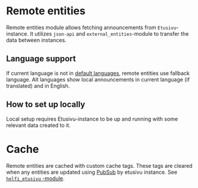 # Remote entities

Remote entities module allows fetching announcements from `Etusivu`-instance.
It utilizes `json-api` and `external_entities`-module to transfer the data between instances.

## Language support

If current language is not in [default languages](https://github.com/City-of-Helsinki/drupal-module-helfi-api-base/blob/main/documentation/default-languages.md), remote entities use fallback language. Alt languages show local announcements in current language (if translated) and in English.

## How to set up locally

Local setup requires Etusivu-instance to be up and running with some relevant data created to it.

# Cache

Remote entities are cached with custom cache tags. These tags are cleared when any entities are updated using [PubSub](https://github.com/City-of-Helsinki/drupal-module-helfi-api-base/blob/main/documentation/pubsub-messaging.md) by etusivu instance. See [`helfi_etusivu` -module](https://github.com/City-of-Helsinki/drupal-helfi-etusivu/tree/dev/public/modules/custom/helfi_etusivu).
